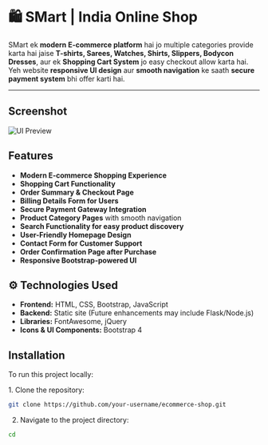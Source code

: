 # 🛍 SMart | India Online Shop  

SMart ek **modern E-commerce platform** hai jo multiple categories provide karta hai jaise **T-shirts, Sarees, Watches, Shirts, Slippers, Bodycon Dresses**, aur ek **Shopping Cart System** jo easy checkout allow karta hai. Yeh website **responsive UI design** aur **smooth navigation** ke saath **secure payment system** bhi offer karti hai.  

---

## Screenshot  
![UI Preview](https://your-image-link-here.com/image.png)  

## Features  
- **Modern E-commerce Shopping Experience**  
- **Shopping Cart Functionality**  
- **Order Summary & Checkout Page**  
- **Billing Details Form for Users**  
- **Secure Payment Gateway Integration**  
- **Product Category Pages** with smooth navigation  
- **Search Functionality for easy product discovery**  
- **User-Friendly Homepage Design**  
- **Contact Form for Customer Support**  
- **Order Confirmation Page after Purchase**  
- **Responsive Bootstrap-powered UI**  


## ⚙️ Technologies Used  
- **Frontend:** HTML, CSS, Bootstrap, JavaScript  
- **Backend:** Static site (Future enhancements may include Flask/Node.js)  
- **Libraries:** FontAwesome, jQuery  
- **Icons & UI Components:** Bootstrap 4  


## Installation  
To run this project locally:  

1️. Clone the repository:  
```bash
git clone https://github.com/your-username/ecommerce-shop.git
```
2. Navigate to the project directory:
```bash
cd 
```
